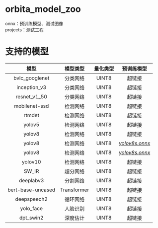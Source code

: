 # orbita_model_zoo
onnx：预训练模型、测试图像  
projects：测试工程  
# 支持的模型
模型|模型类型|量化类型|预训练模型
:---:|:---:|:---:|:---:
bvlc_googlenet|分类网络|UINT8|超链接
inception_v3|分类网络|UINT8|超链接
resnet_v1_50|分类网络|UINT8|超链接
mobilenet-ssd|检测网络|UINT8|超链接
rtmdet|检测网络|UINT8|超链接
yolov5|检测网络|UINT8|超链接
yolov8|检测网络|UINT8|超链接
yolov8|检测网络|UINT8|*[yolov8s.onnx](https://github.com/Zhaonb/orbita_model_zoo/blob/main/onnx/yolov8s_onnx/yolov8s_test.onnx)*  
yolov8|检测网络|UINT8|*[yolov8s.onnx](https://pan.baidu.com/s/1XU6pNBz4LvyY7FGKhzp3WQ?pwd=j1qq)*  
yolov10|检测网络|UINT8|超链接
SW_IR|超分网络|UINT8|超链接
deeplabv3|分割网络|UINT8|超链接
bert-base-uncased|Transformer|UINT8|超链接
deepspeech2|循环网络|UINT8|超链接
yolo_face|人脸识别|UINT8|超链接
dpt_swin2|深度估计|UINT8|超链接



